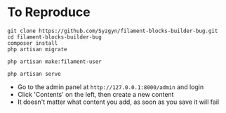 # To Reproduce
```
git clone https://github.com/Syzgyn/filament-blocks-builder-bug.git
cd filament-blocks-builder-bug
composer install
php artisan migrate
```

`php artisan make:filament-user`

`php artisan serve`

- Go to the admin panel at `http://127.0.0.1:8000/admin` and login
- Click 'Contents' on the left, then create a new content
- It doesn't matter what content you add, as soon as you save it will fail